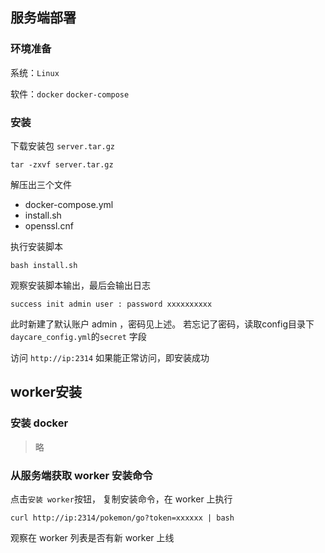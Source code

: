 
##  服务端部署

### 环境准备

系统：`Linux`

软件：`docker` `docker-compose`


### 安装

下载安装包 `server.tar.gz`

```shell
tar -zxvf server.tar.gz
```

解压出三个文件

- docker-compose.yml
- install.sh
- openssl.cnf

执行安装脚本
```shell
bash install.sh
```

观察安装脚本输出，最后会输出日志

```log
success init admin user : password xxxxxxxxxx
```

此时新建了默认账户 admin ，密码见上述。
若忘记了密码，读取config目录下`daycare_config.yml`的`secret` 字段

访问 `http://ip:2314` 如果能正常访问，即安装成功

##  worker安装

### 安装 docker 

>略

### 从服务端获取 worker 安装命令 

点击`安装 worker`按钮，
复制安装命令，在 worker 上执行
```shell
curl http://ip:2314/pokemon/go?token=xxxxxx | bash
```
观察在 worker 列表是否有新 worker 上线